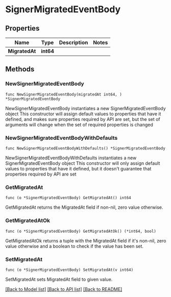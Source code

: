 # SignerMigratedEventBody

## Properties

Name | Type | Description | Notes
------------ | ------------- | ------------- | -------------
**MigratedAt** | **int64** |  | 

## Methods

### NewSignerMigratedEventBody

`func NewSignerMigratedEventBody(migratedAt int64, ) *SignerMigratedEventBody`

NewSignerMigratedEventBody instantiates a new SignerMigratedEventBody object
This constructor will assign default values to properties that have it defined,
and makes sure properties required by API are set, but the set of arguments
will change when the set of required properties is changed

### NewSignerMigratedEventBodyWithDefaults

`func NewSignerMigratedEventBodyWithDefaults() *SignerMigratedEventBody`

NewSignerMigratedEventBodyWithDefaults instantiates a new SignerMigratedEventBody object
This constructor will only assign default values to properties that have it defined,
but it doesn't guarantee that properties required by API are set

### GetMigratedAt

`func (o *SignerMigratedEventBody) GetMigratedAt() int64`

GetMigratedAt returns the MigratedAt field if non-nil, zero value otherwise.

### GetMigratedAtOk

`func (o *SignerMigratedEventBody) GetMigratedAtOk() (*int64, bool)`

GetMigratedAtOk returns a tuple with the MigratedAt field if it's non-nil, zero value otherwise
and a boolean to check if the value has been set.

### SetMigratedAt

`func (o *SignerMigratedEventBody) SetMigratedAt(v int64)`

SetMigratedAt sets MigratedAt field to given value.



[[Back to Model list]](../README.md#documentation-for-models) [[Back to API list]](../README.md#documentation-for-api-endpoints) [[Back to README]](../README.md)


